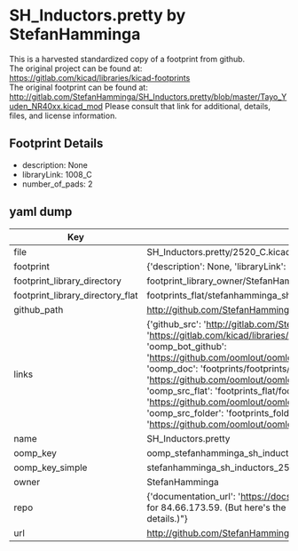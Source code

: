 # SH_Inductors.pretty by StefanHamminga  
This is a harvested standardized copy of a footprint from github.  
The original project can be found at:  
https://gitlab.com/kicad/libraries/kicad-footprints  
The original footprint can be found at:
http://gitlab.com/StefanHamminga/SH_Inductors.pretty/blob/master/Tayo_Yuden_NR40xx.kicad_mod
Please consult that link for additional, details, files, and license information.  
## Footprint Details
* description: None  
* libraryLink: 1008_C  
* number_of_pads: 2  
## yaml dump  
| Key | Value |  
| --- | --- |  
| file | SH_Inductors.pretty/2520_C.kicad_mod |  
| footprint | {'description': None, 'libraryLink': '1008_C', 'number_of_pads': 2} |  
| footprint_library_directory | footprint_library_owner/StefanHamminga_SH_Inductors.pretty |  
| footprint_library_directory_flat | footprints_flat/stefanhamminga_sh_inductors_2520_c/working |  
| github_path | http://github.com/StefanHamminga/SH_Inductors.pretty/blob/master/2520_C.kicad_mod |  
| links | {'github_src': 'http://gitlab.com/StefanHamminga/SH_Inductors.pretty/blob/master/Tayo_Yuden_NR40xx.kicad_mod', 'github_src_repo': 'https://gitlab.com/kicad/libraries/kicad-footprints', 'oomp_bot': 'footprints/stefanhamminga_sh_inductors_2520_c/working', 'oomp_bot_github': 'https://github.com/oomlout/oomlout_oomp_footprint_bot/tree/main/footprints/stefanhamminga_sh_inductors_2520_c/working', 'oomp_doc': 'footprints/footprints/StefanHamminga/SH_Inductors/2520_C/working/', 'oomp_doc_github': 'https://github.com/oomlout/oomlout_oomp_footprint_doc/tree/main/footprints/footprints/StefanHamminga/SH_Inductors/2520_C/working', 'oomp_src_flat': 'footprints_flat/footprints_flat/stefanhamminga_sh_inductors_2520_c/working', 'oomp_src_flat_github': 'https://github.com/oomlout/oomlout_oomp_footprint_src/tree/main/footprints_flat/stefanhamminga_sh_inductors_2520_c/working', 'oomp_src_folder': 'footprints_folder/footprints_folder/StefanHamminga/SH_Inductors/2520_C/working', 'oomp_src_folder_github': 'https://github.com/oomlout/oomlout_oomp_footprint_src/tree/main/footprints_folder/StefanHamminga/SH_Inductors/2520_C/working'} |  
| name | SH_Inductors.pretty |  
| oomp_key | oomp_stefanhamminga_sh_inductors_2520_c |  
| oomp_key_simple | stefanhamminga_sh_inductors_2520_c |  
| owner | StefanHamminga |  
| repo | {'documentation_url': 'https://docs.github.com/rest/overview/resources-in-the-rest-api#rate-limiting', 'message': "API rate limit exceeded for 84.66.173.59. (But here's the good news: Authenticated requests get a higher rate limit. Check out the documentation for more details.)"} |  
| url | http://github.com/StefanHamminga/SH_Inductors.pretty |  

